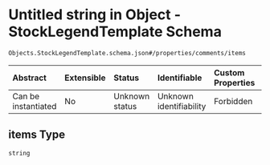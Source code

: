 # Untitled string in Object - StockLegendTemplate Schema

```txt
Objects.StockLegendTemplate.schema.json#/properties/comments/items
```

| Abstract            | Extensible | Status         | Identifiable            | Custom Properties | Additional Properties | Access Restrictions | Defined In                                                                                                    |
| :------------------ | :--------- | :------------- | :---------------------- | :---------------- | :-------------------- | :------------------ | :------------------------------------------------------------------------------------------------------------ |
| Can be instantiated | No         | Unknown status | Unknown identifiability | Forbidden         | Allowed               | none                | [StockLegendTemplate.schema.json\*](../schema/objects/StockLegendTemplate.schema.json "open original schema") |

## items Type

`string`
